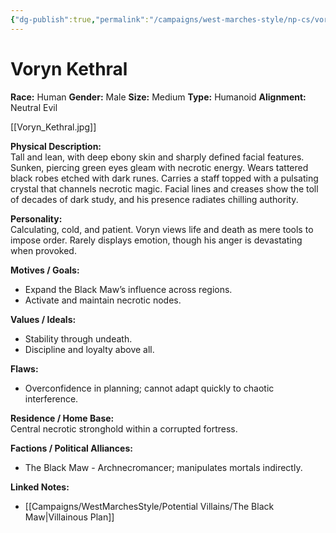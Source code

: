 ```yaml
---
{"dg-publish":true,"permalink":"/campaigns/west-marches-style/np-cs/voryn-kethral/"}
---
```


# Voryn Kethral

**Race:** Human
**Gender:** Male
**Size:** Medium
**Type:** Humanoid
**Alignment:** Neutral Evil

[[Voryn_Kethral.jpg]]

**Physical Description:**  
Tall and lean, with deep ebony skin and sharply defined facial features. Sunken, piercing green eyes gleam with necrotic energy. Wears tattered black robes etched with dark runes. Carries a staff topped with a pulsating crystal that channels necrotic magic. Facial lines and creases show the toll of decades of dark study, and his presence radiates chilling authority. 

**Personality:**  
Calculating, cold, and patient. Voryn views life and death as mere tools to impose order. Rarely displays emotion, though his anger is devastating when provoked.  

**Motives / Goals:**  
- Expand the Black Maw’s influence across regions.  
- Activate and maintain necrotic nodes.  

**Values / Ideals:**  
- Stability through undeath.  
- Discipline and loyalty above all.  

**Flaws:**  
- Overconfidence in planning; cannot adapt quickly to chaotic interference.  

**Residence / Home Base:**  
Central necrotic stronghold within a corrupted fortress.  

**Factions / Political Alliances:**  
- The Black Maw - Archnecromancer; manipulates mortals indirectly.

**Linked Notes:**  
- [[Campaigns/WestMarchesStyle/Potential Villains/The Black Maw\|Villainous Plan]]
